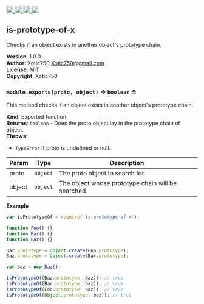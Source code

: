 <a href="https://travis-ci.org/Xotic750/is-prototype-of-x"
   title="Travis status">
<img
   src="https://travis-ci.org/Xotic750/is-prototype-of-x.svg?branch=master"
   alt="Travis status" height="18"/>
</a>
<a href="https://david-dm.org/Xotic750/is-prototype-of-x"
   title="Dependency status">
<img src="https://david-dm.org/Xotic750/is-prototype-of-x.svg"
   alt="Dependency status" height="18"/>
</a>
<a href="https://david-dm.org/Xotic750/is-prototype-of-x#info=devDependencies"
   title="devDependency status">
<img src="https://david-dm.org/Xotic750/is-prototype-of-x/dev-status.svg"
   alt="devDependency status" height="18"/>
</a>
<a href="https://badge.fury.io/js/is-prototype-of-x" title="npm version">
<img src="https://badge.fury.io/js/is-prototype-of-x.svg"
   alt="npm version" height="18"/>
</a>
<a name="module_is-prototype-of-x"></a>

## is-prototype-of-x
Checks if an object exists in another object's prototype chain.

**Version**: 1.0.0  
**Author**: Xotic750 <Xotic750@gmail.com>  
**License**: [MIT](&lt;https://opensource.org/licenses/MIT&gt;)  
**Copyright**: Xotic750  
<a name="exp_module_is-prototype-of-x--module.exports"></a>

### `module.exports(proto, object)` ⇒ <code>boolean</code> ⏏
This method checks if an object exists in another object's prototype chain.

**Kind**: Exported function  
**Returns**: <code>boolean</code> - Does the proto object lay in the prototype chain of object.  
**Throws**:

- <code>TypeError</code> If proto is undefined or null.


| Param | Type | Description |
| --- | --- | --- |
| proto | <code>object</code> | The proto object to search for. |
| object | <code>object</code> | The object whose prototype chain will be searched. |

**Example**  
```js
var isPrototypeOf = require('is-prototype-of-x');

function Foo() {}
function Bar() {}
function Baz() {}

Bar.prototype = Object.create(Foo.prototype);
Baz.prototype = Object.create(Bar.prototype);

var baz = new Baz();

isPrototypeOf(Baz.prototype, baz)); // true
isPrototypeOf(Bar.prototype, baz)); // true
isPrototypeOf(Foo.prototype, baz)); // true
isPrototypeOf(Object.prototype, baz)); // true
```
